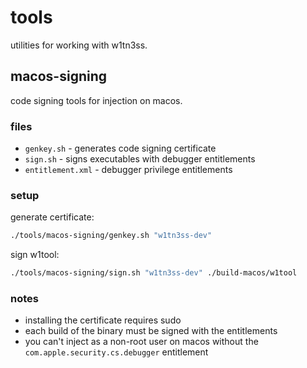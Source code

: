# tools

utilities for working with w1tn3ss.

## macos-signing

code signing tools for injection on macos.

### files

- `genkey.sh` - generates code signing certificate
- `sign.sh` - signs executables with debugger entitlements  
- `entitlement.xml` - debugger privilege entitlements

### setup

generate certificate:
```sh
./tools/macos-signing/genkey.sh "w1tn3ss-dev"
```

sign w1tool:
```sh
./tools/macos-signing/sign.sh "w1tn3ss-dev" ./build-macos/w1tool
```

### notes

- installing the certificate requires sudo
- each build of the binary must be signed with the entitlements
- you can't inject as a non-root user on macos without the `com.apple.security.cs.debugger` entitlement

